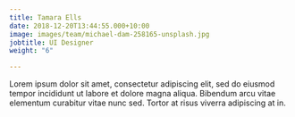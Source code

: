 ```yaml
---
title: Tamara Ells
date: 2018-12-20T13:44:55.000+10:00
image: images/team/michael-dam-258165-unsplash.jpg
jobtitle: UI Designer
weight: "6"

---
```

Lorem ipsum dolor sit amet, consectetur adipiscing elit, sed do eiusmod tempor incididunt ut labore et dolore magna aliqua. Bibendum arcu vitae elementum curabitur vitae nunc sed. Tortor at risus viverra adipiscing at in.